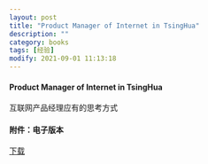 ```yaml
---
layout: post
title: "Product Manager of Internet in TsingHua"
description: ""
category: books
tags: [经验]
modify: 2021-09-01 11:13:18
---
```


#### Product Manager of Internet in TsingHua
互联网产品经理应有的思考方式

#### 附件：电子版本
<p>
<a href="{{ site.url }}/assets/books/HWW_Product_Manager_of_Internet_in_TsingHua.pdf">下载</a>
</p>
